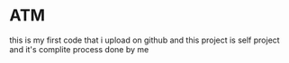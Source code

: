 # ATM
this is my first code that i upload on github 
and this project is self project and it's complite process done by me 
